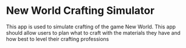 # New World Crafting Simulator
This app is used to simulate crafting of the game New World. This app should allow users to plan what to craft with the materials they have and how best to level their crafting professions
